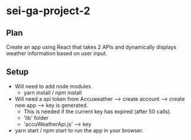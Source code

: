 # sei-ga-project-2

## Plan 

Create an app using React that takes 2 APIs and dynamically displays weather information based on user input.

## Setup

- Will need to add node modules
  - yarn install  /  npm install  
- Will need a api token from Accuweather --> create account --> create new app --> key is generated.
    - This is needed if the current key has expired (after 50 calls). 
    - 'lib' folder
     - 'accuWeatherApi.js' --> key  
- yarn start / npm start to run the app in your browser.



